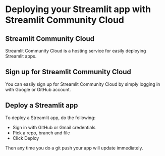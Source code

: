 # Deploying your Streamlit app with Streamlit Community Cloud

## Streamlit Community Cloud

Streamlit Community Cloud is a hosting service for easily deploying Streamlit apps.

## Sign up for Streamlit Community Cloud

You can easily sign up for Streamlit Community Cloud by simply logging in with Google or GitHub account.

## Deploy a Streamlit app
To deploy a Streamlit app, do the following:

 - Sign in with GitHub or Gmail credentials
 - Pick a repo, branch and file
 - Click Deploy
 
Then any time you do a git push your app will update immediately.
